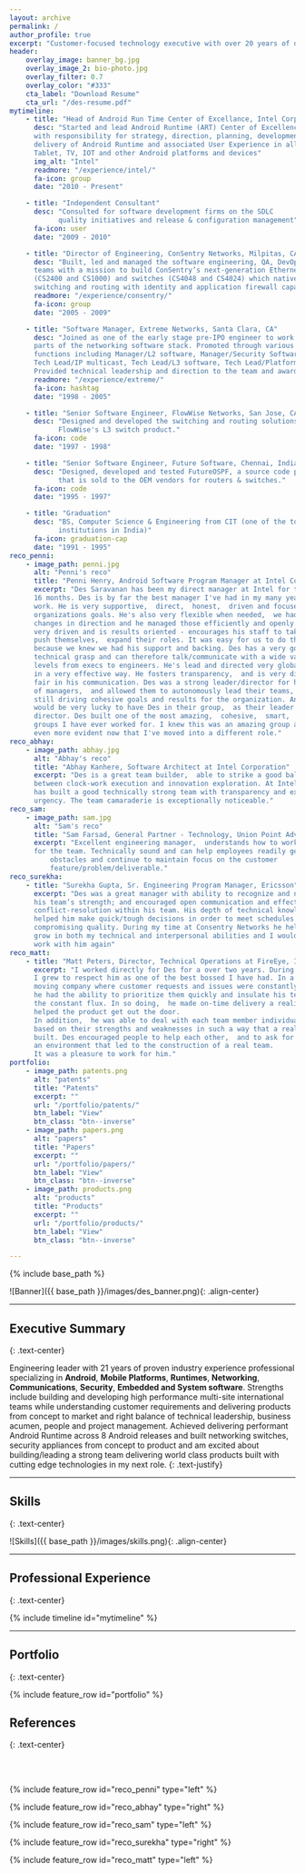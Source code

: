 ```yaml
---
layout: archive
permalink: /
author_profile: true
excerpt: "Customer-focused technology executive with over 20 years of diverse expertise in delivering products from concept to market in the areas of Android, Mobile platforms, App Runtimes, IOT, Networking, Communications, Security, Embedded and System software. Champion technical and business solutions with both technical and non-technical audiences and collaborate with cross-functional teams, vendors, partners and customers to translate business needs into product deliverables. Leverage strong business acumen to drive success in scaling and diversifying product portfolios across adjacencies, with innovations fueling bottom-line growth and ROI. Adept at building and motivating top performing, global teams to deliver best-of-breed technology products within the constraints of scope, quality standards, timelines, and budgets. Challenge-driven and thrive in a dynamic environment. Flexible approach to perform in different roles and to scale appropriately as the team requires."
header:
    overlay_image: banner_bg.jpg
    overlay_image_2: bio-photo.jpg
    overlay_filter: 0.7
    overlay_color: "#333"
    cta_label: "Download Resume"
    cta_url: "/des-resume.pdf"
mytimeline:
    - title: "Head of Android Run Time Center of Excellance, Intel Corporation, Santa Clara, CA"
      desc: "Started and lead Android Runtime (ART) Center of Excellence for Intel
      with responsibility for strategy, direction, planning, development, and 
      delivery of Android Runtime and associated User Experience in all of Intel’s Phone, 
      Tablet, TV, IOT and other Android platforms and devices"
      img_alt: "Intel"
      readmore: "/experience/intel/"
      fa-icon: group
      date: "2010 - Present"

    - title: "Independent Consultant"
      desc: "Consulted for software development firms on the SDLC
            quality initiatives and release & configuration management"
      fa-icon: user
      date: "2009 - 2010"

    - title: "Director of Engineering, ConSentry Networks, Milpitas, CA"
      desc: "Built, led and managed the software engineering, QA, DevOps and TechPubs 
      teams with a mission to build ConSentry’s next-generation Ethernet appliances 
      (CS2400 and CS1000) and switches (CS4048 and CS4024) which natively integrated 
      switching and routing with identity and application firewall capabilities"
      readmore: "/experience/consentry/"
      fa-icon: group
      date: "2005 - 2009"

    - title: "Software Manager, Extreme Networks, Santa Clara, CA"
      desc: "Joined as one of the early stage pre-IPO engineer to work on various
      parts of the networking software stack. Promoted through various roles and 
      functions including Manager/L2 software, Manager/Security Software, 
      Tech Lead/IP multicast, Tech Lead/L3 software, Tech Lead/Platform Software. 
      Provided technical leadership and direction to the team and awarded several patents" 
      readmore: "/experience/extreme/"
      fa-icon: hashtag
      date: "1998 - 2005"

    - title: "Senior Software Engineer, FlowWise Networks, San Jose, CA"
      desc: "Designed and developed the switching and routing solutions for the
            FlowWise's L3 switch product."
      fa-icon: code
      date: "1997 - 1998"

    - title: "Senior Software Engineer, Future Software, Chennai, India"
      desc: "Designed, developed and tested FutureOSPF, a source code product
            that is sold to the OEM vendors for routers & switches."
      fa-icon: code
      date: "1995 - 1997"

    - title: "Graduation"
      desc: "BS, Computer Science & Engineering from CIT (one of the top 25
            institutions in India)"
      fa-icon: graduation-cap
      date: "1991 - 1995"
reco_penni:
    - image_path: penni.jpg
      alt: "Penni's reco"
      title: "Penni Henry, Android Software Program Manager at Intel Corporation"
      excerpt: "Des Saravanan has been my direct manager at Intel for the past
      16 months. Des is by far the best manager I've had in my many years of
      work. He is very supportive,  direct,  honest,  driven and focused on the
      organizations goals. He's also very flexible when needed,  we had some
      changes in direction and he managed those efficiently and openly. He's
      very driven and is results oriented - encourages his staff to take risks,
      push themselves,  expand their roles. It was easy for us to do this
      because we knew we had his support and backing. Des has a very good
      technical grasp and can therefore talk/communicate with a wide variety of
      levels from execs to engineers. He's lead and directed very global teams
      in a very effective way. He fosters transparency,  and is very direct and
      fair in his communication. Des was a strong leader/director for his staff
      of managers,  and allowed them to autonomously lead their teams,  while
      still driving cohesive goals and results for the organization. Any team
      would be very lucky to have Des in their group,  as their leader and
      director. Des built one of the most amazing,  cohesive,  smart,  driven
      groups I have ever worked for. I knew this was an amazing group and it's
      even more evident now that I've moved into a different role."
reco_abhay:
    - image_path: abhay.jpg
      alt: "Abhay's reco"
      title: "Abhay Kanhere, Software Architect at Intel Corporation"
      excerpt: "Des is a great team builder,  able to strike a good balance
      between clock-work execution and innovation exploration. At Intel,  Des
      has built a good technically strong team with transparency and execution
      urgency. The team camaraderie is exceptionally noticeable."
reco_sam:
    - image_path: sam.jpg
      alt: "Sam's reco"
      title: "Sam Farsad, General Partner - Technology, Union Point Advisors"
      excerpt: "Excellent engineering manager,  understands how to work with and
      for the team. Technically sound and can help employees readily get around
          obstacles and continue to maintain focus on the customer
          feature/problem/deliverable."
reco_surekha:
    - title: "Surekha Gupta, Sr. Engineering Program Manager, Ericsson"
      excerpt: "Des was a great manager with ability to recognize and nurture
      his team’s strength; and encouraged open communication and effective
      conflict-resolution within his team. His depth of technical knowledge
      helped him make quick/tough decisions in order to meet schedules without
      compromising quality. During my time at Consentry Networks he helped me
      grow in both my technical and interpersonal abilities and I would love to
      work with him again"
reco_matt:
    - title: "Matt Peters, Director, Technical Operations at FireEye, Inc."
      excerpt: "I worked directly for Des for a over two years. During that time
      I grew to respect him as one of the best bossed I have had. In a fast
      moving company where customer requests and issues were constantly inbound,
      he had the ability to prioritize them quickly and insulate his team from
      the constant flux. In so doing,  he made on-time delivery a reality,  and
      helped the product get out the door.
      In addition,  he was able to deal with each team member individually,
      based on their strengths and weaknesses in such a way that a real team was
      built. Des encouraged people to help each other,  and to ask for help,  in
      an environment that led to the construction of a real team.
      It was a pleasure to work for him."
portfolio:
    - image_path: patents.png
      alt: "patents"
      title: "Patents"
      excerpt: ""
      url: "/portfolio/patents/"
      btn_label: "View"
      btn_class: "btn--inverse"
    - image_path: papers.png
      alt: "papers"
      title: "Papers"
      excerpt: ""
      url: "/portfolio/papers/"
      btn_label: "View"
      btn_class: "btn--inverse"
    - image_path: products.png
      alt: "products"
      title: "Products"
      excerpt: ""
      url: "/portfolio/products/"
      btn_label: "View"
      btn_class: "btn--inverse"

---
```


{% include base_path %}

<section id="leadership-style"/>

![Banner]({{ base_path }}/images/des_banner.png){: .align-center}

-------------------------------------------

<section id="summary"/>

Executive Summary
-----------------
{: .text-center}

Engineering leader with 21 years of proven industry experience professional
specializing in **Android**, **Mobile Platforms**, **Runtimes**, **Networking**,
**Communications**, **Security**, **Embedded and System software**. Strengths
include building and developing high performance multi-site international teams
while understanding customer requirements and delivering products from concept
 to market and right balance of technical leadership, business acumen, people
 and project management. Achieved delivering performant Android Runtime across 8
 Android releases and built networking switches, security appliances from
 concept to product and am excited about building/leading a strong team
 delivering world class products built with cutting edge technologies in my next
 role.
{: .text-justify}

-------------------------------------------

<section id="skills"/>

Skills
-------
{: .text-center}

![Skills]({{ base_path }}/images/skills.png){: .align-center}

-------------------------------------------

<section id="experience"/>

Professional Experience
------------------------
{: .text-center}

{% include timeline id="mytimeline" %}

-------------------------------------------

<section id="portfolio"/>

Portfolio
---------
{: .text-center}


{% include feature_row id="portfolio" %}


<section id="reference"/>

References
----------
{: .text-center}

<br/><br/>

{% include feature_row id="reco_penni" type="left" %}

{% include feature_row id="reco_abhay" type="right" %}

{% include feature_row id="reco_sam" type="left" %}

{% include feature_row id="reco_surekha" type="right" %}

{% include feature_row id="reco_matt" type="left" %}
